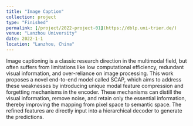 ```yaml
---
title: "Image Caption"
collection: project
type: "Finished"
permalink: [/project/2022-project-01](https://dblp.uni-trier.de/)
venue: "Lanzhou University"
date: 2022-1-1
location: "Lanzhou, China"
---
```


Image captioning is a classic research direction in the multimodal field, but often suffers from limitations like low computational efficiency, redundant visual information, and over-reliance on image processing. This work proposes a novel end-to-end model called SCAP, which aims to address these weaknesses by introducing unique modal feature compression and forgetting mechanisms in the encoder. These mechanisms can distill the visual information, remove noise, and retain only the essential information, thereby improving the mapping from pixel space to semantic space. The refined features are directly input into a hierarchical decoder to generate the predictions.

